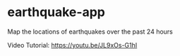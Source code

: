 # earthquake-app
Map the locations of earthquakes over the past 24 hours

Video Tutorial: https://youtu.be/JL9xOs-G1hI
